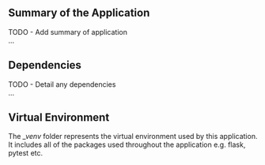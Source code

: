 ## Summary of the Application
TODO - Add summary of application  
...

## Dependencies
TODO - Detail any dependencies  
...

## Virtual Environment
The *_venv* folder represents the virtual environment used by this application. It includes all of the packages used throughout the application e.g. flask, pytest etc.
